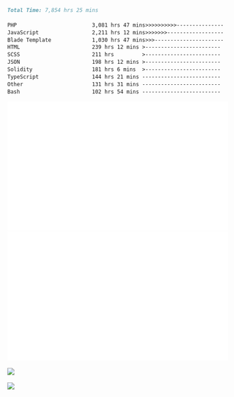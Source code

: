 <!--START_SECTION:waka-->

```markdown
Total Time: 7,854 hrs 25 mins

PHP                        3,081 hrs 47 mins>>>>>>>>>>---------------   38.59 %
JavaScript                 2,211 hrs 12 mins>>>>>>>------------------   27.69 %
Blade Template             1,030 hrs 47 mins>>>----------------------   12.91 %
HTML                       239 hrs 12 mins >------------------------   03.00 %
SCSS                       211 hrs         >------------------------   02.64 %
JSON                       198 hrs 12 mins >------------------------   02.48 %
Solidity                   181 hrs 6 mins  >------------------------   02.27 %
TypeScript                 144 hrs 21 mins -------------------------   01.81 %
Other                      131 hrs 31 mins -------------------------   01.65 %
Bash                       102 hrs 54 mins -------------------------   01.29 %
```

<!--END_SECTION:waka-->

![](https://raw.githubusercontent.com/DrMaxis/github-stats-transparent/output/generated/overview.svg)
![](https://raw.githubusercontent.com/DrMaxis/github-stats-transparent/output/generated/languages.svg)

![](https://git-readme-stats-drmaxis-projects.vercel.app/api?username=drmaxis&show_icons=true&theme=outrun&count_private=true&show=reviews,discussions_started,discussions_answered,prs_merged,prs_merged_percentage&custom_title=2024%20Github%20Rank)
 
<a href="https://count.getloli.com/"><img src="https://count.getloli.com/get/@:maxis-the-alchemist?theme=rule34"></a>
<!-- https://count.getloli.com/get/@alchemist?theme=rule34 -->
<br>
